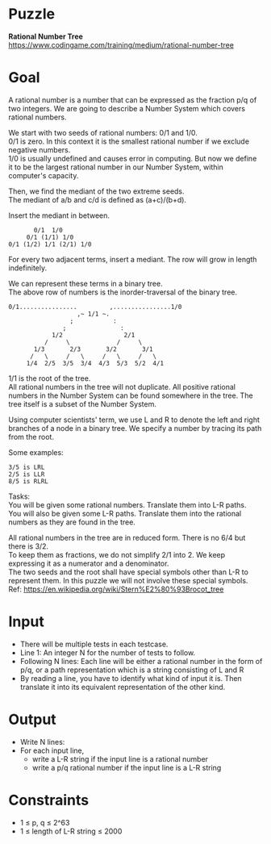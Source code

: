 # Puzzle
**Rational Number Tree** https://www.codingame.com/training/medium/rational-number-tree

# Goal
A rational number is a number that can be expressed as the fraction p/q of two integers. We are going to describe a Number System which covers rational numbers.

We start with two seeds of rational numbers: 0/1 and 1/0.  
0/1 is zero. In this context it is the smallest rational number if we exclude negative numbers.  
1/0 is usually undefined and causes error in computing. But now we define it to be the largest rational number in our Number System, within computer's capacity.  

Then, we find the mediant of the two extreme seeds.  
The mediant of a/b and c/d is defined as (a+c)/(b+d).  

Insert the mediant in between.
```
       0/1  1/0
     0/1 (1/1) 1/0
0/1 (1/2) 1/1 (2/1) 1/0
```

For every two adjacent terms, insert a mediant. The row will grow in length indefinitely.

We can represent these terms in a binary tree.  
The above row of numbers is the inorder-traversal of the binary tree.
```
0/1................         ,................1/0
                   ,~ 1/1 ~.
                 ;           :
               ;               :
            1/2                 2/1
          /     \             /     \
       1/3       2/3       3/2       3/1
      /   \     /   \     /   \     /   \
     1/4  2/5  3/5  3/4  4/3  5/3  5/2  4/1
```

1/1 is the root of the tree.  
All rational numbers in the tree will not duplicate. All positive rational numbers in the Number System can be found somewhere in the tree. The tree itself is a subset of the Number System.

Using computer scientists' term, we use L and R to denote the left and right branches of a node in a binary tree. We specify a number by tracing its path from the root.

Some examples:
```
3/5 is LRL
2/5 is LLR
8/5 is RLRL
```

Tasks:  
You will be given some rational numbers. Translate them into L-R paths.  
You will also be given some L-R paths. Translate them into the rational numbers as they are found in the tree.  

All rational numbers in the tree are in reduced form. There is no 6/4 but there is 3/2.  
To keep them as fractions, we do not simplify 2/1 into 2. We keep expressing it as a numerator and a denominator.  
The two seeds and the root shall have special symbols other than L-R to represent them. In this puzzle we will not involve these special symbols.  
Ref: https://en.wikipedia.org/wiki/Stern%E2%80%93Brocot_tree  

# Input
* There will be multiple tests in each testcase.
* Line 1: An integer N for the number of tests to follow.
* Following N lines: Each line will be either a rational number in the form of p/q, or a path representation which is a string consisting of L and R
* By reading a line, you have to identify what kind of input it is. Then translate it into its equivalent representation of the other kind.

# Output
* Write N lines:
* For each input line,
  * write a L-R string if the input line is a rational number
  * write a p/q rational number if the input line is a L-R string

# Constraints
* 1 ≤ p, q ≤ 2^63
* 1 ≤ length of L-R string ≤ 2000
